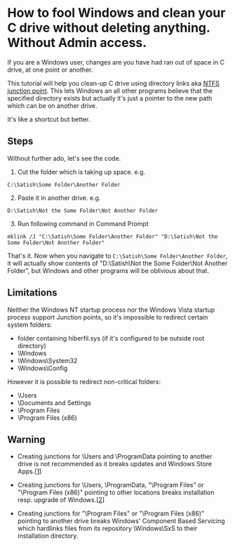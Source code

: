 # How to fool Windows and clean your C drive without deleting anything. Without Admin access.
If you are a Windows user, changes are you have had ran out of space in C drive, at one point or another.

This tutorial will help you clean-up C drive using directory links aka [NTFS junction point](https://en.wikipedia.org/wiki/NTFS_junction_point). This lets Windows an all other programs believe that the specified directory exists but actually it's just a pointer to the new path which can be on another drive. 

It's like a shortcut but better.

## Steps
Without further ado, let's see the code.
1. Cut the folder which is taking up space. e.g.
````
C:\Satish\Some Folder\Another Folder
````
2. Paste it in another drive. e.g.
````
D:\Satish\Not the Some Folder\Not Another Folder
````
3. Run following command in Command Prompt
````
mklink /J "C:\Satish\Some Folder\Another Folder" "D:\Satish\Not the Some Folder\Not Another Folder"
````
That's it. Now when you navigate to ````C:\Satish\Some Folder\Another Folder````, it will actually show contents of "D:\Satish\Not the Some Folder\Not Another Folder", but Windows and other programs will be oblivious about that.

## Limitations
Neither the Windows NT startup process nor the Windows Vista startup process support Junction points, so it's impossible to redirect certain system folders:

* folder containing hiberfil.sys (if it's configured to be outside root directory)
* \Windows
* \Windows\System32
* \Windows\Config

However it is possible to redirect non-critical folders:

  * \Users
  * \Documents and Settings
  * \Program Files
  * \Program Files (x86)

## Warning

* Creating junctions for \Users and \ProgramData pointing to another drive is not recommended as it breaks updates and Windows Store Apps.[[1]]

* Creating junctions for \Users, \ProgramData, "\Program Files" or "\Program Files (x86)" pointing to other locations breaks installation resp. upgrade of Windows.[[2]]

* Creating junctions for "\Program Files" or "\Program Files (x86)" pointing to another drive breaks Windows' Component Based Servicing which hardlinks files from its repository \Windows\SxS to their installation directory.

[1]: https://support.microsoft.com/en-us/help/949977/relocation-of-the-users-directory-and-the-programdata-directory-to-a-d
[2]: https://support.microsoft.com/en-us/help/2876597/error-installing-windows-because-users-or-program-files-folder-redirec

